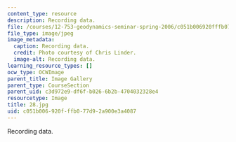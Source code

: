 ```yaml
---
content_type: resource
description: Recording data.
file: /courses/12-753-geodynamics-seminar-spring-2006/c051b006920fffb077d92a900e3a4087_28.jpg
file_type: image/jpeg
image_metadata:
  caption: Recording data.
  credit: Photo courtesy of Chris Linder.
  image-alt: Recording data.
learning_resource_types: []
ocw_type: OCWImage
parent_title: Image Gallery
parent_type: CourseSection
parent_uid: c3d972e9-df6f-b026-6b2b-4704032328e4
resourcetype: Image
title: 28.jpg
uid: c051b006-920f-ffb0-77d9-2a900e3a4087
---
```

Recording data.

